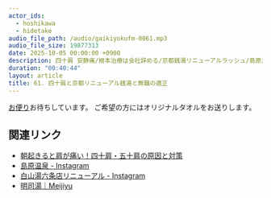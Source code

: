 ```yaml
---
actor_ids:
  - hoshikawa
  - hidetake
audio_file_path: /audio/gaikiyokufm-0061.mp3
audio_file_size: 19877313
date: 2025-10-05 00:00:00 +0900
description: 四十肩 安静痛/根本治療は会社辞める/京都銭湯リニューアルラッシュ/島原温泉/白山湯六条店/明司湯/京都マラソンエントリー/無職の適正/無職の輪を広げるについて話しました。
duration: "00:40:44"
layout: article
title: 61. 四十肩と京都リニューアル銭湯と無職の適正
---
```


[お便り](https://forms.gle/qherFuKhZCPWPRcL6)お待ちしています。
ご希望の方にはオリジナルタオルをお送りします。

## 関連リンク
- [朝起きると肩が痛い！四十肩・五十肩の原因と対策](https://sincellclinic.com/column/yj9Fn7Ot)
- [島原温泉 - Instagram](https://www.instagram.com/shimabara_1010/)
- [白山湯六条店リニューアル - Instagram](https://www.instagram.com/p/DMc0_CpBYw4/)
- [明司湯｜Meijiyu](https://meijiyu.jp/)
